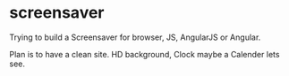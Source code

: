 # screensaver
Trying to build a Screensaver for browser, JS, AngularJS or Angular.

Plan is to have a clean site. HD background, Clock maybe a Calender lets see. 
